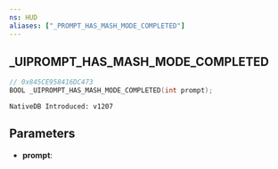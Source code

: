 ```yaml
---
ns: HUD
aliases: ["_PROMPT_HAS_MASH_MODE_COMPLETED"]
---
```

## _UIPROMPT_HAS_MASH_MODE_COMPLETED

```c
// 0x845CE958416DC473
BOOL _UIPROMPT_HAS_MASH_MODE_COMPLETED(int prompt);
```

```
NativeDB Introduced: v1207
```

## Parameters
* **prompt**:
